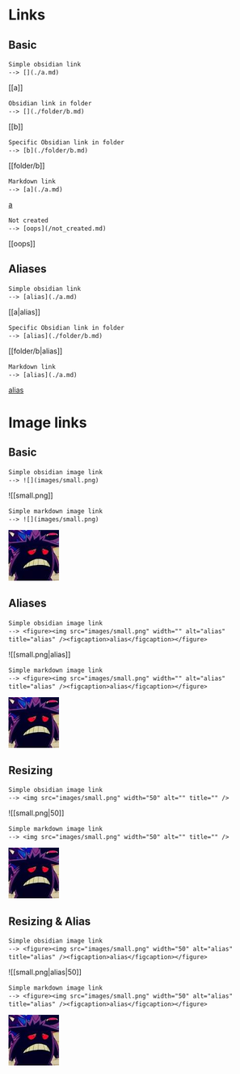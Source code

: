 # Links
## Basic
```
Simple obsidian link
--> [](./a.md)
```
[[a]]

```
Obsidian link in folder
--> [](./folder/b.md)
```
[[b]]

```
Specific Obsidian link in folder
--> [b](./folder/b.md)
```
[[folder/b]]

``` 
Markdown link
--> [a](./a.md)
```
[a](a.md)

``` 
Not created
--> [oops](/not_created.md)
```
[[oops]]

## Aliases
```
Simple obsidian link
--> [alias](./a.md)
```
[[a|alias]]

```
Specific Obsidian link in folder
--> [alias](./folder/b.md)
```
[[folder/b|alias]]

``` 
Markdown link
--> [alias](./a.md)
```
[alias](./a.md)


# Image links
## Basic
```
Simple obsidian image link
--> ![](images/small.png)
```
![[small.png]]

```
Simple markdown image link
--> ![](images/small.png)
```
![](images/small.png)

## Aliases
```
Simple obsidian image link
--> <figure><img src="images/small.png" width="" alt="alias" title="alias" /><figcaption>alias</figcaption></figure>   
```
![[small.png|alias]]

```
Simple markdown image link
--> <figure><img src="images/small.png" width="" alt="alias" title="alias" /><figcaption>alias</figcaption></figure>   
```
![alias](images/small.png)

## Resizing
```
Simple obsidian image link
--> <img src="images/small.png" width="50" alt="" title="" />   
```
![[small.png|50]]

```
Simple markdown image link
--> <img src="images/small.png" width="50" alt="" title="" />   
```
![50](images/small.png)

## Resizing & Alias
```
Simple obsidian image link
--> <figure><img src="images/small.png" width="50" alt="alias" title="alias" /><figcaption>alias</figcaption></figure>   
```
![[small.png|alias|50]]

```
Simple markdown image link
--> <figure><img src="images/small.png" width="50" alt="alias" title="alias" /><figcaption>alias</figcaption></figure>   
```
![alias|50](images/small.png)





